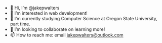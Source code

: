 - 👋 Hi, I’m @jakepwalters
- 👀 I’m interested in web development!
- 🌱 I’m currently studying Computer Science at Oregon State University, part time.
- 💞️ I’m looking to collaborate on learning more!
- 📫 How to reach me: email jakepwalters@outlook.com

